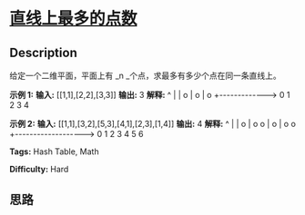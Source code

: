# [直线上最多的点数][title]

## Description

给定一个二维平面，平面上有  _n  _个点，求最多有多少个点在同一条直线上。

**示例 1:**
            **输入:** [[1,1],[2,2],[3,3]]    **输出:** 3    **解释:**    ^    |    |        o    |     o    |  o      +------------->    0  1  2  3  4    

**示例  2:**
            **输入:** [[1,1],[3,2],[5,3],[4,1],[2,3],[1,4]]    **输出:** 4    **解释:**    ^    |    |  o    |     o        o    |        o    |  o        o    +------------------->    0  1  2  3  4  5  6


**Tags:** Hash Table, Math

**Difficulty:** Hard

## 思路

[title]: https://leetcode-cn.com/problems/max-points-on-a-line
